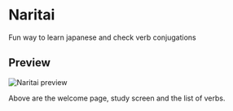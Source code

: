 # Naritai

Fun way to learn japanese and check verb conjugations

## Preview

![Naritai preview](https://user-images.githubusercontent.com/6080627/71904543-ff714b80-316e-11ea-959e-4a492fc13182.png)

Above are the welcome page, study screen and the list of verbs.
